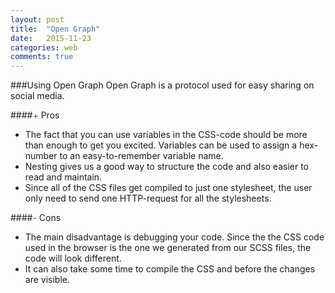 ```yaml
---
layout: post
title:  "Open Graph"
date:   2015-11-23
categories: web
comments: true
---
```


###Using Open Graph
Open Graph is a protocol used for easy sharing on social media.

####<span style="color:green">+</span> Pros
+ The fact that you can use variables in the CSS-code should be more than enough to get you excited. Variables can be used to assign a hex-number to an easy-to-remember variable name.
+ Nesting gives us a good way to structure the code and also easier to read and maintain.
+ Since all of the CSS files get compiled to just one stylesheet, the user only need to send one HTTP-request for all the stylesheets.

####<span style="color:red">-</span> Cons
- The main disadvantage is debugging your code. Since the the CSS code used in the browser is the one we generated from our SCSS files, the code will look different.
- It can also take some time to compile the CSS and before the changes are visible.
